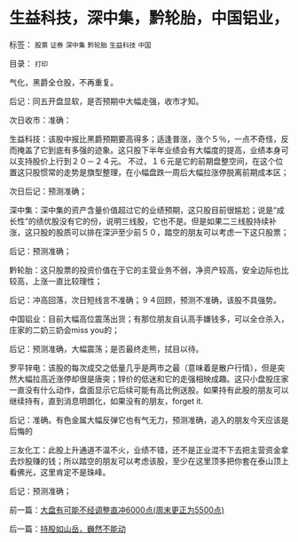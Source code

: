 # 生益科技，深中集，黔轮胎，中国铝业，

标签： `股票` `证券` `深中集` `黔轮胎` `生益科技` `中国` 

目录： `打印`

气化，黑爵全仓股，不再重复。

后记：同五开盘显软，是否预期中大幅走强，收市才知。

次日收市：准确：



生益科技：该股中报比黑爵预期要高得多；适逢普涨，涨个５％，一点不奇怪，反而掩盖了它到底有多强的迹象。这只股下半年业绩会有大幅度的提高，业绩本身可以支持股价上行到２０－２４元。
不过，１６元是它的前期盘整空间，在这个位置这只股惯常的走势是旗型整理，在小幅盘跌一周后大幅拉涨停脱离前期成本区；

次日后记：预测准确；



深中集：深中集的资产含量价值超过它的业绩预期，这只股目前很尴尬；说是“成长性”的绩优股没有它的份，说明三线股，它也不是。但是如果二三线股持续补涨，这只股的股质可以排在深沪至少前５０，踏空的朋友可以考虑一下这只股票；

后记：预测准确；



黔轮胎：这只股票的投资价值在于它的主营业务不弱，净资产较高，安全边际也比较高，上涨一直比较理性；

后记：冲高回落，次日短线言不准确；９４回顾，预测不准确，该股不具强势。



中国铝业：目前大幅高位震荡出货；有那位朋友自认高手嫌钱多，可以全仓杀入，庄家的二奶三奶会miss you的；

后记：预测准确，大幅震荡；是否最终走熊，拭目以待。



罗平锌电：该股的每次成交之低量几乎是两市之最（意味着是散户行情），但是突然大幅拉高近涨停却很是唐突；锌价的低迷和它的走强相映成趣。这只小盘股庄家一直没有什么动作，盘面显示它后续可能有高比例送股。如果持有此股的朋友可以继续持有，直到消息明朗化，如果没有的朋友，forget
it.

后记：准确。有色金属大幅反弹它也有气无力，预测准确，追入的朋友今天应该是后悔的



三友化工：此股上升通道不温不火，业绩不错，还不是正业混不下去把主营资金拿去炒股赚的钱；所以踏空的朋友可以考虑该股，至少在这里顶多把你套在泰山顶上看佛光，这里肯定不是珠峰。

后记：预测准确；

前一篇：[大盘有可能不经调整直冲6000点(周末更正为5500点)](../../../2007/8/30/大盘有可能不经调整直冲6000点(周末更正为5500点).md)

后一篇：[持股如山岳，巍然不能动](../../../2007/8/30/持股如山岳，巍然不能动.md)